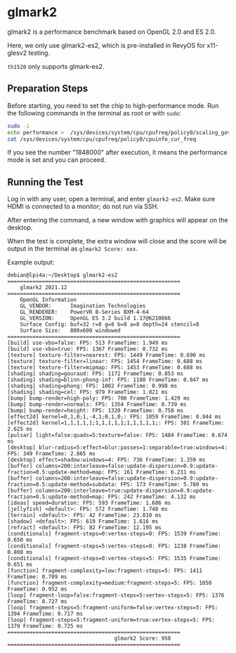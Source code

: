 # glmark2

glmark2 is a performance benchmark based on OpenGL 2.0 and ES 2.0.

Here, we only use glmark2-es2, which is pre-installed in RevyOS for x11-glesv2 testing.

`th1520` only supports glmark-es2.

## Preparation Steps

Before starting, you need to set the chip to high-performance mode. Run the following commands in the terminal as root or with `sudo`:

```bash
sudo -i
echo performance >  /sys/devices/system/cpu/cpufreq/policy0/scaling_governor
cat /sys/devices/system/cpu/cpufreq/policy0/cpuinfo_cur_freq
```

If you see the number "1848000" after execution, it means the performance mode is set and you can proceed.

## Running the Test

Log in with any user, open a terminal, and enter `glmark2-es2`. Make sure HDMI is connected to a monitor; do not run via SSH.

After entering the command, a new window with graphics will appear on the desktop.

When the test is complete, the extra window will close and the score will be output in the terminal as `glmark2 Score: xxx`.

Example output:

```
debian@lpi4a:~/Desktop$ glmark2-es2
=======================================================
    glmark2 2021.12
=======================================================
    OpenGL Information
    GL_VENDOR:      Imagination Technologies
    GL_RENDERER:    PowerVR B-Series BXM-4-64
    GL_VERSION:     OpenGL ES 3.2 build 1.17@6210866
    Surface Config: buf=32 r=8 g=8 b=8 a=8 depth=24 stencil=8
    Surface Size:   800x600 windowed
=======================================================
[build] use-vbo=false: FPS: 513 FrameTime: 1.949 ms
[build] use-vbo=true: FPS: 1367 FrameTime: 0.732 ms
[texture] texture-filter=nearest: FPS: 1449 FrameTime: 0.690 ms
[texture] texture-filter=linear: FPS: 1454 FrameTime: 0.688 ms
[texture] texture-filter=mipmap: FPS: 1453 FrameTime: 0.688 ms
[shading] shading=gouraud: FPS: 1172 FrameTime: 0.853 ms
[shading] shading=blinn-phong-inf: FPS: 1180 FrameTime: 0.847 ms
[shading] shading=phong: FPS: 1002 FrameTime: 0.998 ms
[shading] shading=cel: FPS: 979 FrameTime: 1.021 ms
[bump] bump-render=high-poly: FPS: 700 FrameTime: 1.429 ms
[bump] bump-render=normals: FPS: 1354 FrameTime: 0.739 ms
[bump] bump-render=height: FPS: 1320 FrameTime: 0.758 ms
[effect2d] kernel=0,1,0;1,-4,1;0,1,0;: FPS: 1059 FrameTime: 0.944 ms
[effect2d] kernel=1,1,1,1,1;1,1,1,1,1;1,1,1,1,1;: FPS: 381 FrameTime: 2.625 ms
[pulsar] light=false:quads=5:texture=false: FPS: 1484 FrameTime: 0.674 ms
[desktop] blur-radius=5:effect=blur:passes=1:separable=true:windows=4: FPS: 349 FrameTime: 2.865 ms
[desktop] effect=shadow:windows=4: FPS: 736 FrameTime: 1.359 ms
[buffer] columns=200:interleave=false:update-dispersion=0.9:update-fraction=0.5:update-method=map: FPS: 161 FrameTime: 6.211 ms
[buffer] columns=200:interleave=false:update-dispersion=0.9:update-fraction=0.5:update-method=subdata: FPS: 173 FrameTime: 5.780 ms
[buffer] columns=200:interleave=true:update-dispersion=0.9:update-fraction=0.5:update-method=map: FPS: 242 FrameTime: 4.132 ms
[ideas] speed=duration: FPS: 593 FrameTime: 1.686 ms
[jellyfish] <default>: FPS: 572 FrameTime: 1.748 ms
[terrain] <default>: FPS: 42 FrameTime: 23.810 ms
[shadow] <default>: FPS: 619 FrameTime: 1.616 ms
[refract] <default>: FPS: 82 FrameTime: 12.195 ms
[conditionals] fragment-steps=0:vertex-steps=0: FPS: 1539 FrameTime: 0.650 ms
[conditionals] fragment-steps=5:vertex-steps=0: FPS: 1238 FrameTime: 0.808 ms
[conditionals] fragment-steps=0:vertex-steps=5: FPS: 1535 FrameTime: 0.651 ms
[function] fragment-complexity=low:fragment-steps=5: FPS: 1411 FrameTime: 0.709 ms
[function] fragment-complexity=medium:fragment-steps=5: FPS: 1050 FrameTime: 0.952 ms
[loop] fragment-loop=false:fragment-steps=5:vertex-steps=5: FPS: 1376 FrameTime: 0.727 ms
[loop] fragment-steps=5:fragment-uniform=false:vertex-steps=5: FPS: 1394 FrameTime: 0.717 ms
[loop] fragment-steps=5:fragment-uniform=true:vertex-steps=5: FPS: 1379 FrameTime: 0.725 ms
=======================================================
                                  glmark2 Score: 950
=======================================================

```
